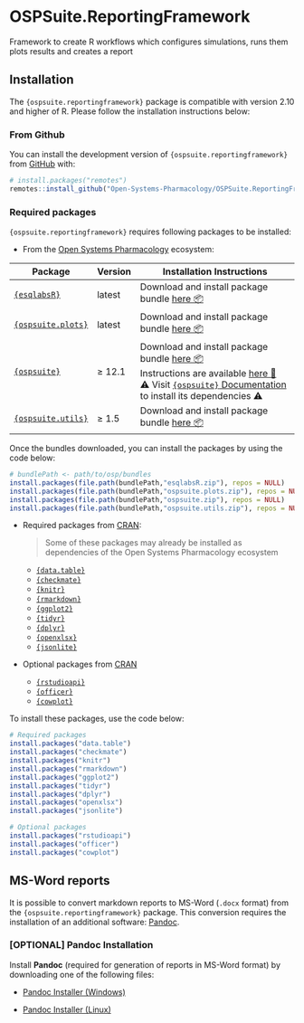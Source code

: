 # OSPSuite.ReportingFramework

Framework to create R workflows which configures simulations, runs them plots results and creates a report

## Installation

The `{ospsuite.reportingframework}` package is compatible with version 2.10 and higher of R. Please follow the installation instructions below:

### From Github <img src=https://avatars.githubusercontent.com/github width=15px></img>

You can install the development version of `{ospsuite.reportingframework}` from [GitHub](https://github.com/) with:

```r
# install.packages("remotes")
remotes::install_github("Open-Systems-Pharmacology/OSPSuite.ReportingFramework")
```

### Required packages

`{ospsuite.reportingframework}` requires following packages to be installed:

- From the [Open Systems Pharmacology](https://github.com/Open-Systems-Pharmacology) ecosystem:

|Package|Version|Installation Instructions|
|-------|-------|------------|
|[`{esqlabsR}`](https://github.com/Open-Systems-Pharmacology/esqlabsR)|latest|Download and install package bundle [here &#128230;](https://github.com/Open-Systems-Pharmacology/esqlabsR/releases)|
|[`{ospsuite.plots}`](https://github.com/Open-Systems-Pharmacology/OSPSuite.Plots)|latest|Download and install package bundle [here &#128230;](https://github.com/Open-Systems-Pharmacology/OSPSuite.Plots/releases)|
|[`{ospsuite}`](https://github.com/Open-Systems-Pharmacology/OSPSuite-R)|$\geq$ 12.1|Download and install package bundle [here &#128230;](https://github.com/Open-Systems-Pharmacology/OSPSuite-R/releases)<br>Instructions are available [here &#128214;](https://github.com/Open-Systems-Pharmacology/OSPSuite-R#installation)<br>&#9888; Visit [`{ospsuite}` Documentation](https://github.com/Open-Systems-Pharmacology/OSPSuite-R) to install its dependencies &#9888;|
|[`{ospsuite.utils}`](https://github.com/Open-Systems-Pharmacology/OSPSuite.RUtils)|$\geq$ 1.5|Download and install package bundle [here &#128230;](https://github.com/Open-Systems-Pharmacology/OSPSuite.RUtils/releases)|

Once the bundles downloaded, you can install the packages by using the code below:

```r
# bundlePath <- path/to/osp/bundles
install.packages(file.path(bundlePath,"esqlabsR.zip"), repos = NULL)
install.packages(file.path(bundlePath,"ospsuite.plots.zip"), repos = NULL)
install.packages(file.path(bundlePath,"ospsuite.zip"), repos = NULL)
install.packages(file.path(bundlePath,"ospsuite.utils.zip"), repos = NULL)
```

- Required packages from [CRAN](https://cran.r-project.org/):
  > Some of these packages may already be installed as dependencies of the Open Systems Pharmacology ecosystem
  - [`{data.table}`](https://cran.r-project.org/web/packages/data.table)
  - [`{checkmate}`](https://cran.r-project.org/web/packages/checkmate)
  - [`{knitr}`](https://cran.r-project.org/web/packages/knitr)
  - [`{rmarkdown}`](https://cran.r-project.org/web/packages/rmarkdown)
  - [`{ggplot2}`](https://cran.r-project.org/web/packages/ggplot2) 
  - [`{tidyr}`](https://cran.r-project.org/web/packages/tidyr)
  - [`{dplyr}`](https://cran.r-project.org/web/packages/dplyr)
  - [`{openxlsx}`](https://cran.r-project.org/web/packages/openxlsx)
  - [`{jsonlite}`](https://cran.r-project.org/web/packages/jsonlite)

- Optional packages from [CRAN](https://cran.r-project.org/)
  - [`{rstudioapi}`](https://cran.r-project.org/web/packages/rstudioapi)
  - [`{officer}`](https://cran.r-project.org/web/packages/officer)
  - [`{cowplot}`](https://cran.r-project.org/web/packages/cowplot)
  
To install these packages, use the code below:

```r
# Required packages
install.packages("data.table")
install.packages("checkmate")
install.packages("knitr")
install.packages("rmarkdown")
install.packages("ggplot2")
install.packages("tidyr")
install.packages("dplyr")
install.packages("openxlsx")
install.packages("jsonlite")

# Optional packages
install.packages("rstudioapi")
install.packages("officer")
install.packages("cowplot")
```

## MS-Word reports

It is possible to convert markdown reports to MS-Word (`.docx` format) from the `{ospsuite.reportingframework}` package.
This conversion requires the installation of an additional software: [Pandoc](https://pandoc.org/).

### [OPTIONAL] Pandoc Installation

Install **Pandoc** (required for generation of reports in MS-Word format) by downloading one of the following files:

- [Pandoc Installer (Windows)](https://github.com/jgm/pandoc/releases/download/3.1.2/pandoc-3.1.2-windows-x86_64.msi)

- [Pandoc Installer (Linux)](https://github.com/jgm/pandoc/releases/download/3.1.2/pandoc-3.1.2-linux-amd64.tar.gz)
